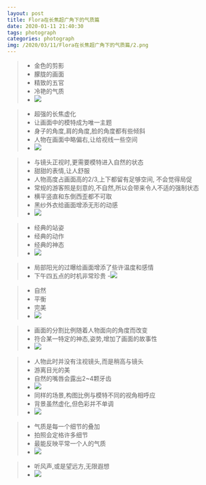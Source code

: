 ```yaml
---
layout: post
title: Flora在长焦超广角下的气质篇
date: 2020-01-11 21:40:30
tags: photograph
categories: photograph
img: /2020/03/11/Flora在长焦超广角下的气质篇/2.png
---
```


>- 金色的剪影
>- 朦胧的画面
>- 精致的五官
>- 冷艳的气质
>- ![](pic/Flora在长焦超广角下的气质篇/1.png)

>- 超强的长焦虚化
>- 让画面中的模特成为唯一主题
>- 身子的角度,肩的角度,脸的角度都有些倾斜
>- 人物在画面中略偏右,让给视线一些空间
>- ![](pic/Flora在长焦超广角下的气质篇/2.png)


>- 与镜头正视时,更需要模特进入自然的状态
>- 甜甜的表情,让人舒服
>- 人物高度占画面高的2/3,上下都留有足够空间, 不会觉得局促
>- 常规的游客照是刻意的,不自然,所以会带来令人不适的强制状态
>- 横平竖直和东倒西歪都不可取
>- 黑纱外衣给画面增添无形的动感
>- ![](pic/Flora在长焦超广角下的气质篇/3.png)

>- 经典的站姿
>- 经典的动作
>- 经典的神态
>- ![](pic/Flora在长焦超广角下的气质篇/4.png)


>- 局部阳光的过曝给画面增添了些许温度和感情
>- 下午四五点的时机非常珍贵
>-![](pic/Flora在长焦超广角下的气质篇/5.png)


>- 自然
>- 平衡
>- 完美
>- ![](pic/Flora在长焦超广角下的气质篇/6.png)

>- 画面的分割比例随着人物面向的角度而改变
>- 符合某一特定的神态,姿势,增加了画面的故事性
>- ![](pic/Flora在长焦超广角下的气质篇/7.png)

>- 人物此时并没有注视镜头,而是稍高与镜头
>- 游离目光的美
>- 自然的嘴唇会露出2~4颗牙齿
>- ![](pic/Flora在长焦超广角下的气质篇/8.png)
>- 同样的场景,构图比例与模特不同的视角相呼应
>- 背景虽然虚化,但色彩并不单调
>- ![](pic/Flora在长焦超广角下的气质篇/9.png)

>- 气质是每一个细节的叠加
>- 拍照会定格许多细节
>- 最能反映平常一个人的气质
>- ![](pic/Flora在长焦超广角下的气质篇/10.png)


>- 听风声,或是望远方,无限遐想
>- ![](pic/Flora在长焦超广角下的气质篇/11.png)
